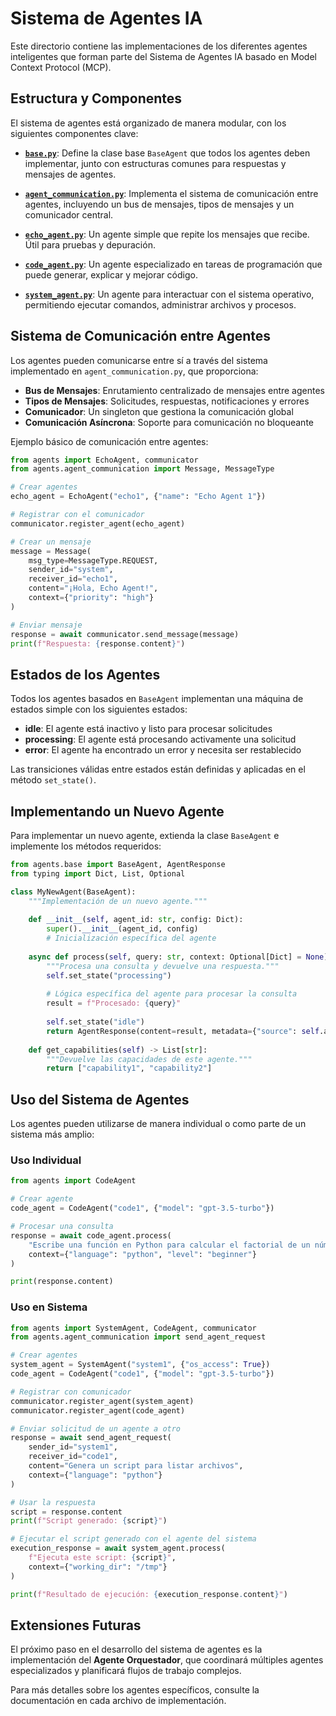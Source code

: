 # Sistema de Agentes IA

Este directorio contiene las implementaciones de los diferentes agentes inteligentes que forman parte del Sistema de Agentes IA basado en Model Context Protocol (MCP).

## Estructura y Componentes

El sistema de agentes está organizado de manera modular, con los siguientes componentes clave:

- **[`base.py`](./base.py)**: Define la clase base `BaseAgent` que todos los agentes deben implementar, junto con estructuras comunes para respuestas y mensajes de agentes.

- **[`agent_communication.py`](./agent_communication.py)**: Implementa el sistema de comunicación entre agentes, incluyendo un bus de mensajes, tipos de mensajes y un comunicador central.

- **[`echo_agent.py`](./echo_agent.py)**: Un agente simple que repite los mensajes que recibe. Útil para pruebas y depuración.

- **[`code_agent.py`](./code_agent.py)**: Un agente especializado en tareas de programación que puede generar, explicar y mejorar código.

- **[`system_agent.py`](./system_agent.py)**: Un agente para interactuar con el sistema operativo, permitiendo ejecutar comandos, administrar archivos y procesos.

## Sistema de Comunicación entre Agentes

Los agentes pueden comunicarse entre sí a través del sistema implementado en `agent_communication.py`, que proporciona:

- **Bus de Mensajes**: Enrutamiento centralizado de mensajes entre agentes
- **Tipos de Mensajes**: Solicitudes, respuestas, notificaciones y errores
- **Comunicador**: Un singleton que gestiona la comunicación global
- **Comunicación Asíncrona**: Soporte para comunicación no bloqueante

Ejemplo básico de comunicación entre agentes:

```python
from agents import EchoAgent, communicator
from agents.agent_communication import Message, MessageType

# Crear agentes
echo_agent = EchoAgent("echo1", {"name": "Echo Agent 1"})

# Registrar con el comunicador
communicator.register_agent(echo_agent)

# Crear un mensaje
message = Message(
    msg_type=MessageType.REQUEST,
    sender_id="system",
    receiver_id="echo1",
    content="¡Hola, Echo Agent!",
    context={"priority": "high"}
)

# Enviar mensaje
response = await communicator.send_message(message)
print(f"Respuesta: {response.content}")
```

## Estados de los Agentes

Todos los agentes basados en `BaseAgent` implementan una máquina de estados simple con los siguientes estados:

- **idle**: El agente está inactivo y listo para procesar solicitudes
- **processing**: El agente está procesando activamente una solicitud
- **error**: El agente ha encontrado un error y necesita ser restablecido

Las transiciones válidas entre estados están definidas y aplicadas en el método `set_state()`.

## Implementando un Nuevo Agente

Para implementar un nuevo agente, extienda la clase `BaseAgent` e implemente los métodos requeridos:

```python
from agents.base import BaseAgent, AgentResponse
from typing import Dict, List, Optional

class MyNewAgent(BaseAgent):
    """Implementación de un nuevo agente."""
    
    def __init__(self, agent_id: str, config: Dict):
        super().__init__(agent_id, config)
        # Inicialización específica del agente
    
    async def process(self, query: str, context: Optional[Dict] = None) -> AgentResponse:
        """Procesa una consulta y devuelve una respuesta."""
        self.set_state("processing")
        
        # Lógica específica del agente para procesar la consulta
        result = f"Procesado: {query}"
        
        self.set_state("idle")
        return AgentResponse(content=result, metadata={"source": self.agent_id})
    
    def get_capabilities(self) -> List[str]:
        """Devuelve las capacidades de este agente."""
        return ["capability1", "capability2"]
```

## Uso del Sistema de Agentes

Los agentes pueden utilizarse de manera individual o como parte de un sistema más amplio:

### Uso Individual

```python
from agents import CodeAgent

# Crear agente
code_agent = CodeAgent("code1", {"model": "gpt-3.5-turbo"})

# Procesar una consulta
response = await code_agent.process(
    "Escribe una función en Python para calcular el factorial de un número",
    context={"language": "python", "level": "beginner"}
)

print(response.content)
```

### Uso en Sistema

```python
from agents import SystemAgent, CodeAgent, communicator
from agents.agent_communication import send_agent_request

# Crear agentes
system_agent = SystemAgent("system1", {"os_access": True})
code_agent = CodeAgent("code1", {"model": "gpt-3.5-turbo"})

# Registrar con comunicador
communicator.register_agent(system_agent)
communicator.register_agent(code_agent)

# Enviar solicitud de un agente a otro
response = await send_agent_request(
    sender_id="system1",
    receiver_id="code1",
    content="Genera un script para listar archivos",
    context={"language": "python"}
)

# Usar la respuesta
script = response.content
print(f"Script generado: {script}")

# Ejecutar el script generado con el agente del sistema
execution_response = await system_agent.process(
    f"Ejecuta este script: {script}",
    context={"working_dir": "/tmp"}
)

print(f"Resultado de ejecución: {execution_response.content}")
```

## Extensiones Futuras

El próximo paso en el desarrollo del sistema de agentes es la implementación del **Agente Orquestador**, que coordinará múltiples agentes especializados y planificará flujos de trabajo complejos.

Para más detalles sobre los agentes específicos, consulte la documentación en cada archivo de implementación. 